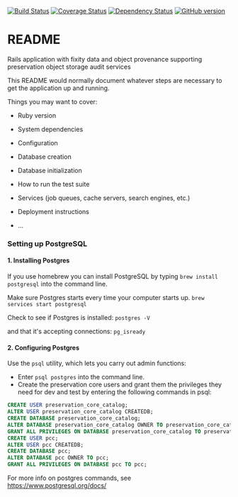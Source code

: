 [![Build Status](https://travis-ci.org/sul-dlss/preservation_core_catalog.svg?branch=master)](https://travis-ci.org/sul-dlss/preservation_core_catalog)
[![Coverage Status](https://coveralls.io/repos/github/sul-dlss/preservation_core_catalog/badge.svg)](https://coveralls.io/github/sul-dlss/preservation_core_catalog)
[![Dependency Status](https://gemnasium.com/badges/github.com/sul-dlss/preservation_core_catalog.svg)](https://gemnasium.com/github.com/sul-dlss/preservation_core_catalog)
[![GitHub version](https://badge.fury.io/gh/sul-dlss%2Fpreservation_core_catalog.svg)](https://badge.fury.io/gh/sul-dlss%2Fpreservation_core_catalog)


# README


Rails application with fixity data and object provenance supporting preservation object storage audit services


This README would normally document whatever steps are necessary to get the
application up and running.

Things you may want to cover:

* Ruby version

* System dependencies

* Configuration

* Database creation

* Database initialization

* How to run the test suite

* Services (job queues, cache servers, search engines, etc.)

* Deployment instructions

* ...

### Setting up PostgreSQL

#### 1. Installing Postgres

If you use homebrew you can install PostgreSQL by typing  `brew install postgresql` into the command line.

Make sure Postgres starts every time your computer starts up.
`brew services start postgresql`

Check to see if Postgres is installed:
`postgres -V`

and that it's accepting connections:
`pg_isready`

#### 2. Configuring Postgres

Use the `psql` utility, which lets you carry out admin functions:
* Enter `psql postgres` into the command line.
* Create the preservation core users and grant them the privileges they need for dev and test by entering the following commands in psql:
```sql
CREATE USER preservation_core_catalog;
ALTER USER preservation_core_catalog CREATEDB;
CREATE DATABASE preservation_core_catalog;
ALTER DATABASE preservation_core_catalog OWNER TO preservation_core_catalog;
GRANT ALL PRIVILEGES ON DATABASE preservation_core_catalog TO preservation_core_catalog;
CREATE USER pcc;
ALTER USER pcc CREATEDB;
CREATE DATABASE pcc;
ALTER DATABASE pcc OWNER TO pcc;
GRANT ALL PRIVILEGES ON DATABASE pcc TO pcc;
```

For more info on postgres commands, see https://www.postgresql.org/docs/
